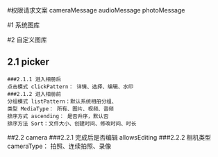 #权限请求文案
    cameraMessage
    audioMessage
    photoMessage
    
#1 系统图库

#2 自定义图库
## 2.1 picker
    ###2.1.1 进入相册后
    点击模式 clickPattern： 详情、选择、编辑、水印
    ###2.1.2 进入相册前
    分组模式 listPattern：默认系统相册分组、
    类型 MediaType： 所有、图片、视频、音频
    排序方式 ascending： 是否升序，默认否
    排序方法 Sort：文件大小、创建时间、修改时间、时长

##2.2 camera
    ###2.2.1 完成后是否编辑 allowsEditing
    ###2.2.2 相机类型 cameraType： 拍照、连续拍照、录像
